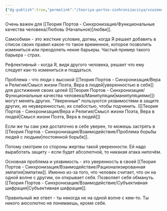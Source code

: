 ```yaml
---
{"dg-publish":true,"permalink":"/teoriya-portov-sinhronizacziya/vzaimodejstvie/problema-reflektivnogo-samoobmana/"}
---
```



Очень важен для [[Теория Портов - Синхронизация/Функциональные качества человека/Любовь (Начальное)\|любви]].

Самообман - это жесткие условие, догмы, когда Я решает добавить в список своих правил какое-то такое временное, которое позволить измениться или преодолеть некие барьеры. Частый пример такого барьера - страх.

Рефлективный - когда Я, видя другого человека, решает что ему следует как-то измениться и поддаться.

Проблема - что люди с высокой [[Теория Портов - Синхронизация/Вера и Религия/Смысл жизни Поэта, Вера в людей\|уверенностью в себя]] для достижения своих целей ([[Теория Портов - Синхронизация/Функциональные качества человека/Манипуляции\|манипуляциями]]) могут менять других. "Уверенные" пользуются уязвимостями в защите других, их неуверенностью, их слабостью, чтобы подчинить. ([[Теория Портов - Синхронизация/Вера и Религия/Смысл жизни Поэта, Вера в людей\|Смысл жизни Поэта, Вера в людей]])

Если же ты сам уже достаточно в себе уверен, то можешь застрять в [[Теория Портов - Синхронизация/Взаимодействие/Проблема борьбы людей с людьми\|постоянной борьбе]].

Потому смотрим со стороны жертвы такой уверенности. Ей надо выработать защиту - если будет абсолютной, то никакая атака нипочём.

Основная проблема и уязвимость - это уверенность в своей [[Теория Портов - Синхронизация/Взаимодействие/Рационализированная эмпатия\|эмпатии]]. Именно из-за того, что человек считает, что он на одной волне с другим, он открывает себя. Позволяет себя обмануть. [[Теория Портов - Синхронизация/Взаимодействие/Субъективная шифрация\|Субъективная шифрация]].

Правильный же ответ - ты никогда не на одной волне с кем-то. Ты никого аюсолютно не понимаешь, кроме себя.